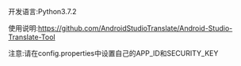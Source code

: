 开发语言:Python3.7.2

使用说明:https://github.com/AndroidStudioTranslate/Android-Studio-Translate-Tool

注意:请在config.properties中设置自己的APP_ID和SECURITY_KEY